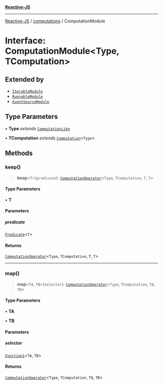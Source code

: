 [**Reactive-JS**](../../README.md)

***

[Reactive-JS](../../README.md) / [computations](../README.md) / ComputationModule

# Interface: ComputationModule\<Type, TComputation\>

## Extended by

- [`IterableModule`](../Iterable/interfaces/IterableModule.md)
- [`RunnableModule`](../Runnable/interfaces/RunnableModule.md)
- [`EventSourceModule`](../../events/EventSource/interfaces/EventSourceModule.md)

## Type Parameters

• **Type** *extends* [`ComputationLike`](ComputationLike.md)

• **TComputation** *extends* [`Computation`](Computation.md)\<`Type`\>

## Methods

### keep()

> **keep**\<`T`\>(`predicate`): [`ComputationOperator`](../type-aliases/ComputationOperator.md)\<`Type`, `TComputation`, `T`, `T`\>

#### Type Parameters

• **T**

#### Parameters

##### predicate

[`Predicate`](../../functions/type-aliases/Predicate.md)\<`T`\>

#### Returns

[`ComputationOperator`](../type-aliases/ComputationOperator.md)\<`Type`, `TComputation`, `T`, `T`\>

***

### map()

> **map**\<`TA`, `TB`\>(`selector`): [`ComputationOperator`](../type-aliases/ComputationOperator.md)\<`Type`, `TComputation`, `TA`, `TB`\>

#### Type Parameters

• **TA**

• **TB**

#### Parameters

##### selector

[`Function1`](../../functions/type-aliases/Function1.md)\<`TA`, `TB`\>

#### Returns

[`ComputationOperator`](../type-aliases/ComputationOperator.md)\<`Type`, `TComputation`, `TA`, `TB`\>
